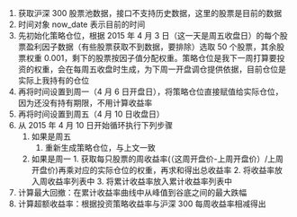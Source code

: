 1. 获取沪深 300 股票池数据，接口不支持历史数据，这里的股票是目前的数据
2. 时间对象 now_date 表示目前的时间
3. 先初始化策略仓位，根据 2015 年 4 月 3 日（这一天是周五收盘日）的每个股票盈利因子数据（有些股票获取不到数据，要排除）选取 50 个股票，其余股票权重 0.001，剩下的股票按因子值分配权重。策略仓位是我下一周打算要投资的权重，会在每周五收盘时生成，为下周一开盘调仓提供依据，目前仓位是实际上我持有的仓位
4. 再将时间设置到周一（4 月 6 日开盘日），将策略仓位直接赋值给实际仓位，因为还没有持有期限，不用计算收益率
5. 再将时间设置到周五（4 月 10 日收盘日）
6. 从 2015 年 4 月 10 日开始循环执行下列步骤
	1. 如果是周五
		1. 重新生成策略仓位，与上文一致
	2. 如果是周一
			1. 获取每只股票的周收益率(（这周开盘价-上周开盘价）/上周开盘价)再乘对应的实际仓位的权重，再求和得出总收益率
			2. 将收益率放入周收益率列表中
			3. 将累计收益率放入累计收益率列表中
7. 计算最大回撤：在累计收益率曲线中从峰值到谷底之间的最大跌幅
8. 计算超额收益率：根据投资策略收益率与沪深 300 每周收益率相减得出
